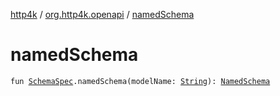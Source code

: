 [http4k](../index.md) / [org.http4k.openapi](index.md) / [namedSchema](./named-schema.md)

# namedSchema

`fun `[`SchemaSpec`](-schema-spec/index.md)`.namedSchema(modelName: `[`String`](https://kotlinlang.org/api/latest/jvm/stdlib/kotlin/-string/index.html)`): `[`NamedSchema`](-named-schema/index.md)